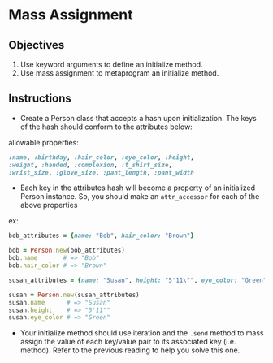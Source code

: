 # Mass Assignment

## Objectives

1. Use keyword arguments to define an initialize method.
2. Use mass assignment to metaprogram an initialize method. 

## Instructions

* Create a Person class that accepts a hash upon initialization. The keys of the hash should conform to the attributes below: 

allowable properties: 
  
```ruby
:name, :birthday, :hair_color, :eye_color, :height, 
:weight, :handed, :complexion, :t_shirt_size, 
:wrist_size, :glove_size, :pant_length, :pant_width
```

  * Each key in the attributes hash will become a property of an initialized Person instance. So, you should make an `attr_accessor` for each of the above properties
  
  ex:

```ruby
bob_attributes = {name: "Bob", hair_color: "Brown"}

bob = Person.new(bob_attributes)
bob.name       # => "Bob"
bob.hair_color # => "Brown"

susan_attributes = {name: "Susan", height: "5'11\"", eye_color: "Green"}

susan = Person.new(susan_attributes)
susan.name      # => "Susan"
susan.height    # => "5'11""
susan.eye_color # => "Green"
```

* Your initialize method should use iteration and the `.send` method to mass assign the value of each key/value pair to its associated key (i.e. method). Refer to the previous reading to help you solve this one.




